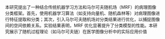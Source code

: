 本研究提出了一种结合传统机器学习方法和马尔可夫随机场（MRF）的病理图像分类框架。首先，使用机器学习算法（如支持向量机、随机森林等）对病理图像进行特征提取和分类；其次，引入马尔可夫随机场对分类结果进行优化，以捕捉图像间的空间依赖关系。实验结果表明，MRF 优化显著提升了分类模型的性能。本研究展示了随机过程理论（如马尔可夫链）在医学图像分析中的实际应用价值
